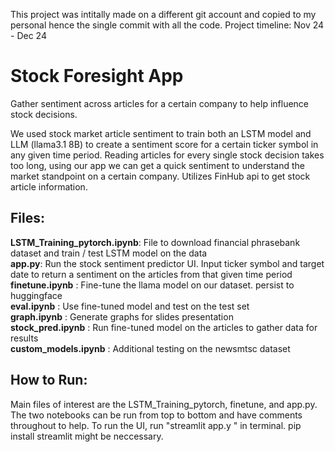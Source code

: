 This project was intitally made on a different git account and copied to my personal hence the single commit with all the code. Project timeline: Nov 24 - Dec 24


# Stock Foresight App 
Gather sentiment across articles for a certain company to help influence stock decisions. 

We used stock market article sentiment to train both an LSTM model and LLM (llama3.1 8B) to create a sentiment score for a certain ticker symbol in any given time period. Reading articles for every single stock decision takes too long, using our app we can get a quick sentiment to understand the market standpoint on a certain company. Utilizes FinHub api to get stock article information.


## Files: 
**LSTM_Training_pytorch.ipynb**: File to download financial phrasebank dataset and train / test LSTM model on the data \
**app.py**: Run the stock sentiment predictor UI. Input ticker symbol and target date to return a sentiment on the articles from that given time period \
**finetune.ipynb** : Fine-tune the llama model on our dataset. persist to huggingface \
**eval.ipynb** : Use fine-tuned model and test on the test set \
**graph.ipynb** : Generate graphs for slides presentation \
**stock_pred.ipynb** : Run fine-tuned model on the articles to gather data for results \
**custom_models.ipynb** : Additional testing on the newsmtsc dataset 


## How to Run:

Main files of interest are the LSTM_Training_pytorch, finetune, and app.py. The two notebooks can be run from top to bottom and have comments throughout to help. To run the UI, run "streamlit app.y " in terminal. pip install streamlit might be neccessary. 

